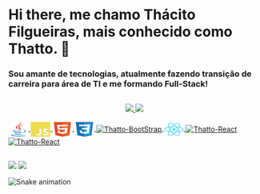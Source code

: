 # Hi there, me chamo Thácito Filgueiras, mais conhecido como Thatto. 👋</br><h3>Sou amante de tecnologias, atualmente fazendo transição de carreira para área de TI e me formando Full-Stack!<h3>

##

<div align="center">
  <a href="https://github.com/ThattoDev">
  <img height="180em" src="https://github-readme-stats.vercel.app/api?username=ThattoDev&show_icons=true&theme=aura&include_all_commits=true&count_private=true"/>
  <img height="178em" src="https://github-readme-stats.vercel.app/api/top-langs/?username=ThattoDev&layout=compact&langs_count=7&theme=aura"/>
</div>
<div style="display: inline_block"><br>
  <img align="center" alt="Thatto-Csharp" height="30" width="40" src="https://raw.githubusercontent.com/devicons/devicon/master/icons/java/java-original.svg">
  <img align="center" alt="Thatto-Js" height="30" width="40" src="https://raw.githubusercontent.com/devicons/devicon/master/icons/javascript/javascript-plain.svg">
  <img align="center" alt="Thatto-HTML" height="30" width="40" src="https://raw.githubusercontent.com/devicons/devicon/master/icons/html5/html5-original.svg">
  <img align="center" alt="Thatto-CSS" height="30" width="40" src="https://raw.githubusercontent.com/devicons/devicon/master/icons/css3/css3-original.svg">
  <img align="center" alt="Thatto-BootStrap" height="30" width="40" src="https://cdn.jsdelivr.net/gh/devicons/devicon/icons/android/android-original.svg"/>
  <img align="center" alt="Thatto-React" height="30" width="40" src="https://raw.githubusercontent.com/devicons/devicon/master/icons/react/react-original.svg">
  <img align="center" alt="Thatto-React" height="30" width="40" src="https://cdn.jsdelivr.net/gh/devicons/devicon/icons/bootstrap/bootstrap-original.svg" />
  <img align="center" alt="Thatto-React" height="30" width="40" src="https://cdn.jsdelivr.net/gh/devicons/devicon/icons/postgresql/postgresql-original.svg"/>
</div>
  
  ##
 
<div> 
  <a href="https://www.instagram.com/thattosalvini/" target="_blank"><img src="https://img.shields.io/badge/-Instagram-%23E4405F?style=for-the-badge&logo=instagram&logoColor=white" target="_blank"></a>
  <a href="https://www.linkedin.com/in/thácito-filgueiras-thatto-51b422190/" target="_blank"><img src="https://img.shields.io/badge/-LinkedIn-%230077B5?style=for-the-badge&logo=linkedin&logoColor=white" target="_blank"></a> 
 
  ![Snake animation](https://github.com/ThattoDev/ThattoDev/blob/output/github-contribution-grid-snake.svg)
 
</div>

